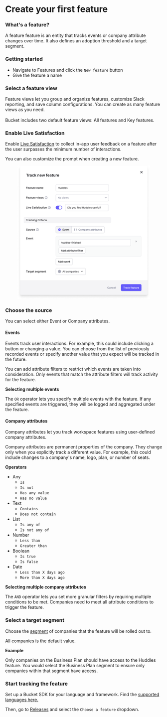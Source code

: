 # Create your first feature

### What's a feature?

A feature feature is an entity that tracks events or company attribute changes over time. It also defines an adoption threshold and a target segment.

### Getting started

* Navigate to Features and click the `New feature` button
* Give the feature a name

### Select a feature view

Feature views let you group and organize features, customize Slack reporting, and save column configurations. You can create as many feature views as you need.\
\
Bucket includes two default feature views: All features and Key features.

### Enable Live Satisfaction

Enable [Live Satisfaction](live-satisfaction.md) to collect in-app user feedback on a feature after the user surpasses the minimum number of interactions.&#x20;

You can also customize the prompt when creating a new feature.

<figure><img src="../.gitbook/assets/Track new feature V2-min.png" alt=""><figcaption></figcaption></figure>

### Choose the source

You can select either Event or Company attributes.

#### **Events**

Events track user interactions. For example, this could include clicking a button or changing a value. You can choose from the list of previously recorded events or specify another value that you expect will be tracked in the future.

You can add attribute filters to restrict which events are taken into consideration. Only events that match the attribute filters will track activity for the feature.&#x20;

**Selecting multiple events**

The `OR` operator lets you specify multiple events with the feature. If any specified events are triggered, they will be logged and aggregated under the feature.

#### **Company attributes**

Company attributes let you track workspace features using user-defined company attributes.

Company attributes are permanent properties of the company. They change only when you explicitly track a different value. For example, this could include changes to a company's name, logo, plan, or number of seats.&#x20;

**Operators**&#x20;

* Any
  * `Is`
  * `Is not`
  * `Has any value`
  * `Has no value`
* Text
  * `Contains`
  * `Does not contain`
* List
  * `Is any of`
  * `Is not any of`
* Number
  * `Less than`
  * `Greater than`
* Boolean
  * `Is true`
  * `Is false`
* Date
  * `Less than X days ago`
  * `More than X days ago`

**Selecting multiple company attributes**&#x20;

The `AND` operator lets you set more granular filters by requiring multiple conditions to be met. Companies need to meet all attribute conditions to trigger the feature.

### Select a target segment

Choose the [segment](../introduction/concepts/segment.md) of companies that the feature will be rolled out to.&#x20;

All companies is the default value.&#x20;

**Example**

Only companies on the Business Plan should have access to the Huddles feature. You would select the Business Plan segment to ensure only companies within that segment have access.

### Start tracking the feature

Set up a Bucket SDK for your language and framework. Find the [supported languages here.](../quickstart/supported-languages.md)

Then, go to [Releases](create-your-first-release.md) and select the `Choose a feature` dropdown.&#x20;
